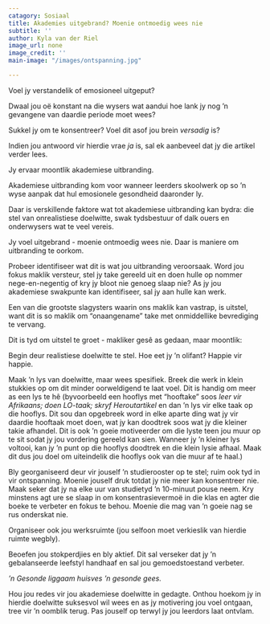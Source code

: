 ```yaml
---
catagory: Sosiaal
title: Akademies uitgebrand? Moenie ontmoedig wees nie
subtitle: ''
author: Kyla van der Riel
image_url: none
image_credit: ''
main-image: "/images/ontspanning.jpg"

---
```

Voel jy verstandelik of emosioneel uitgeput?

Dwaal jou oë konstant na die wysers wat aandui hoe lank jy nog ’n gevangene van daardie periode moet wees?

Sukkel jy om te konsentreer? Voel dit asof jou brein _versadig_ is?

Indien jou antwoord vir hierdie vrae _ja_ is, sal ek aanbeveel dat jy die artikel verder lees.

Jy ervaar moontlik akademiese uitbranding.

Akademiese uitbranding kom voor wanneer leerders skoolwerk op so ’n wyse aanpak dat hul emosionele gesondheid daaronder ly.

Daar is verskillende faktore wat tot akademiese uitbranding kan bydra: die stel van onrealistiese doelwitte, swak tydsbestuur of dalk ouers en onderwysers wat te veel vereis.

Jy voel uitgebrand - moenie ontmoedig wees nie. Daar is maniere om uitbranding te oorkom.

Probeer identifiseer wat dit is wat jou uitbranding veroorsaak. Word jou fokus maklik versteur, stel jy take gereeld uit en doen hulle op nommer nege-en-negentig of kry jy bloot nie genoeg slaap nie? As jy jou akademiese swakpunte kan identifiseer, sal jy aan hulle kan werk.

Een van die grootste slagysters waarin ons maklik kan vastrap, is uitstel, want dit is so maklik om “onaangename” take met onmiddellike bevrediging te vervang.

Dit is tyd om uitstel te groet - makliker gesê as gedaan, maar moontlik:

Begin deur realistiese doelwitte te stel. Hoe eet jy ’n olifant? Happie vir happie.

Maak ’n lys van doelwitte, maar wees spesifiek. Breek die werk in klein stukkies op om dit minder oorweldigend te laat voel. Dit is handig om meer as een lys te hê (byvoorbeeld een hooflys met “hooftake” soos _leer vir Afrikaans; doen LO-taak; skryf Heroutartikel_ en dan ’n lys vir elke taak op die hooflys. Dit sou dan opgebreek word in elke aparte ding wat jy vir daardie hooftaak moet doen, wat jy kan doodtrek soos wat jy die kleiner takie afhandel. Dit is ook ’n goeie motiveerder om die lyste teen jou muur op te sit sodat jy jou vordering gereeld kan sien. Wanneer jy ’n kleiner lys voltooi, kan jy ’n punt op die hooflys doodtrek en die klein lysie afhaal. Maak dit dus jou doel om uiteindelik die hooflys ook van die muur af te haal.)

Bly georganiseerd deur vir jouself ’n studierooster op te stel; ruim ook tyd in vir ontspanning. Moenie jouself druk totdat jy nie meer kan konsentreer nie. Maak seker dat jy na elke uur van studietyd ’n 10-minuut pouse neem. Kry minstens agt ure se slaap in om konsentrasievermoë in die klas en agter die boeke te verbeter en fokus te behou. Moenie die mag van ’n goeie nag se rus onderskat nie.

Organiseer ook jou werksruimte (jou selfoon moet verkieslik van hierdie ruimte wegbly).

Beoefen jou stokperdjies en bly aktief. Dit sal verseker dat jy ’n gebalanseerde leefstyl handhaaf en sal jou gemoedstoestand verbeter.

_’n Gesonde liggaam huisves ’n gesonde gees._

Hou jou redes vir jou akademiese doelwitte in gedagte. Onthou hoekom jy in hierdie doelwitte suksesvol wil wees en as jy motivering jou voel ontgaan, tree vir ’n oomblik terug. Pas jouself op terwyl jy jou leerdors laat ontvlam.